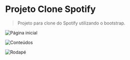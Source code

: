 # Projeto Clone Spotify

> Projeto para clone do Spotify utilizando o bootstrap.

![Página inicial](https://media.discordapp.net/attachments/826511798307258389/884632306223038495/unknown.png?width=1000&height=480)

![Conteúdos](https://media.discordapp.net/attachments/826511798307258389/884632492894736454/unknown.png?width=986&height=480)

![Rodapé](https://media.discordapp.net/attachments/826511798307258389/884632674994642994/unknown.png?width=982&height=480)
